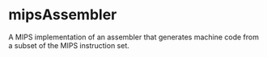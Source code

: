 # mipsAssembler
A MIPS implementation of an assembler that generates machine code from a subset of the MIPS instruction set.
